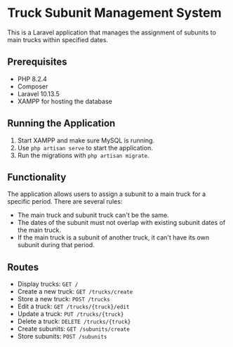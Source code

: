 # Truck Subunit Management System

This is a Laravel application that manages the assignment of subunits to main trucks within specified dates.

## Prerequisites

- PHP 8.2.4
- Composer
- Laravel 10.13.5
- XAMPP for hosting the database

## Running the Application

1. Start XAMPP and make sure MySQL is running.
2. Use `php artisan serve` to start the application.
3. Run the migrations with `php artisan migrate`.

## Functionality

The application allows users to assign a subunit to a main truck for a specific period. There are several rules:
- The main truck and subunit truck can't be the same.
- The dates of the subunit must not overlap with existing subunit dates of the main truck.
- If the main truck is a subunit of another truck, it can't have its own subunit during that period.

## Routes

- Display trucks: `GET /`
- Create a new truck: `GET /trucks/create`
- Store a new truck: `POST /trucks`
- Edit a truck: `GET /trucks/{truck}/edit`
- Update a truck: `PUT /trucks/{truck}`
- Delete a truck: `DELETE /trucks/{truck}`
- Create subunits: `GET /subunits/create`
- Store subunits: `POST /subunits`
